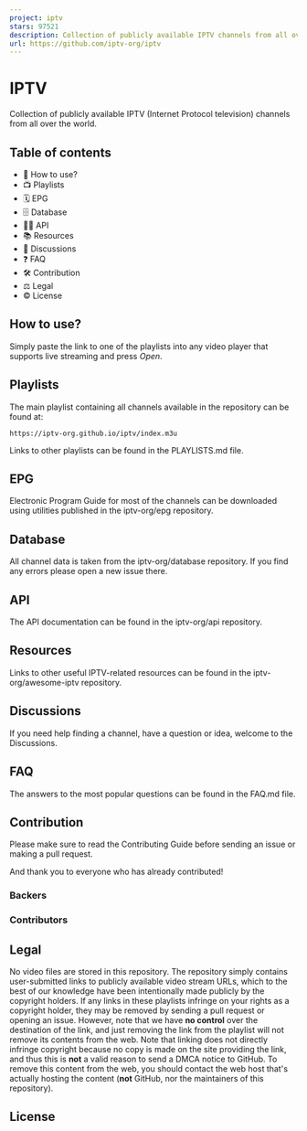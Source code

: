 ```yaml
---
project: iptv
stars: 97521
description: Collection of publicly available IPTV channels from all over the world
url: https://github.com/iptv-org/iptv
---
```


IPTV
====

Collection of publicly available IPTV (Internet Protocol television) channels from all over the world.

Table of contents
-----------------

-   🚀 How to use?
-   📺 Playlists
-   🗓 EPG
-   🗄 Database
-   👨‍💻 API
-   📚 Resources
-   💬 Discussions
-   ❓ FAQ
-   🛠 Contribution
-   ⚖ Legal
-   © License

How to use?
-----------

Simply paste the link to one of the playlists into any video player that supports live streaming and press _Open_.

Playlists
---------

The main playlist containing all channels available in the repository can be found at:

```
https://iptv-org.github.io/iptv/index.m3u
```

Links to other playlists can be found in the PLAYLISTS.md file.

EPG
---

Electronic Program Guide for most of the channels can be downloaded using utilities published in the iptv-org/epg repository.

Database
--------

All channel data is taken from the iptv-org/database repository. If you find any errors please open a new issue there.

API
---

The API documentation can be found in the iptv-org/api repository.

Resources
---------

Links to other useful IPTV-related resources can be found in the iptv-org/awesome-iptv repository.

Discussions
-----------

If you need help finding a channel, have a question or idea, welcome to the Discussions.

FAQ
---

The answers to the most popular questions can be found in the FAQ.md file.

Contribution
------------

Please make sure to read the Contributing Guide before sending an issue or making a pull request.

And thank you to everyone who has already contributed!

### Backers

### Contributors

Legal
-----

No video files are stored in this repository. The repository simply contains user-submitted links to publicly available video stream URLs, which to the best of our knowledge have been intentionally made publicly by the copyright holders. If any links in these playlists infringe on your rights as a copyright holder, they may be removed by sending a pull request or opening an issue. However, note that we have **no control** over the destination of the link, and just removing the link from the playlist will not remove its contents from the web. Note that linking does not directly infringe copyright because no copy is made on the site providing the link, and thus this is **not** a valid reason to send a DMCA notice to GitHub. To remove this content from the web, you should contact the web host that's actually hosting the content (**not** GitHub, nor the maintainers of this repository).

License
-------
